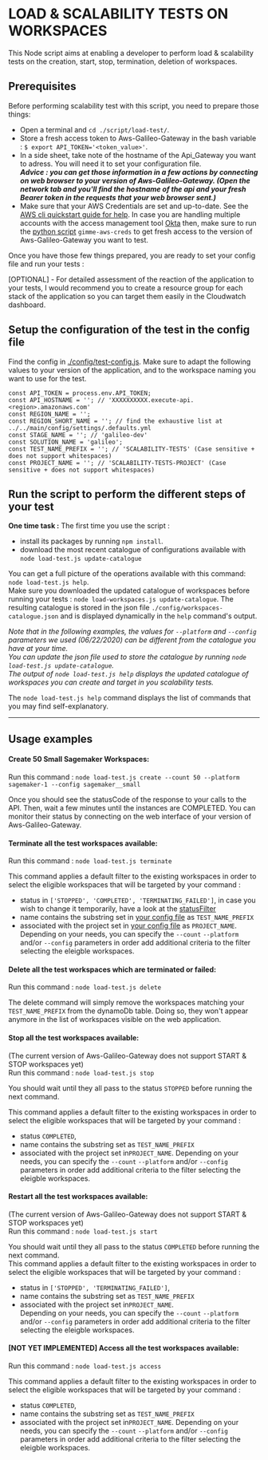 # LOAD & SCALABILITY TESTS ON WORKSPACES

This Node script aims at enabling a developer to perform load & scalability tests on the creation, start, stop, termination, deletion of workspaces.



## Prerequisites 

Before performing scalability test with this script, you need to prepare those things:
- Open a terminal and `cd ./script/load-test/`.
- Store a fresh access token to Aws-Galileo-Gateway in the bash variable : `$ export API_TOKEN='<token_value>'`.
- In a side sheet, take note of the hostname of the Api_Gateway you want to adress. You will need it to set your configuration file.  
___Advice : you can get those information in a few actions by connecting on web browser to your version of Aws-Galileo-Gateway. (Open the network tab and you'll find the hostname of the api and your fresh Bearer token in the requests that your web browser sent.)___
- Make sure that your AWS Credentials are set and up-to-date. See the [AWS cli quickstart guide for help](https://docs.aws.amazon.com/cli/latest/userguide/cli-configure-quickstart.html). In case you are handling multiple accounts with the access management tool [Okta](https://www.okta.com) then, make sure to run the [python script](https://github.com/Nike-Inc/gimme-aws-creds) `gimme-aws-creds` to get fresh access to the version of Aws-Galileo-Gateway you want to test.


Once you have those few things prepared, you are ready to set your config file and run your tests :

[OPTIONAL] - For detailed assessment of the reaction of the application to your tests, I would recommend you to create a resource group for each stack of the application so you can target them easily in the Cloudwatch dashboard.


## Setup the configuration of the test in the config file

Find the config in [./config/test-config.js](./config/test-config.js).
Make sure to adapt the following values to your version of the application, and to the workspace naming you want to use for the test.
```
const API_TOKEN = process.env.API_TOKEN;
const API_HOSTNAME = ''; // 'XXXXXXXXXX.execute-api.<region>.amazonaws.com'
const REGION_NAME = '';
const REGION_SHORT_NAME = ''; // find the exhaustive list at ../../main/config/settings/.defaults.yml
const STAGE_NAME = ''; // 'galileo-dev'
const SOLUTION_NAME = 'galileo';
const TEST_NAME_PREFIX = ''; // 'SCALABILITY-TESTS' (Case sensitive + does not support whitespaces)
const PROJECT_NAME = ''; // 'SCALABILITY-TESTS-PROJECT' (Case sensitive + does not support whitespaces)
```


## Run the script to perform the different steps of your test

**One time task :**
The first time you use the script :  
- install its packages by running `npm install`.  
- download the most recent catalogue of configurations available with `node load-test.js update-catalogue`

You can get a full picture of the operations available with this command: `node load-test.js help`.  
Make sure you downloaded the updated catalogue of workspaces before running your tests : `node load-workspaces.js update-catalogue`.
The resulting catalogue is stored in the json file `./config/workspaces-catalogue.json` and is displayed dynamically in the `help` command's output.

_Note that in the following examples, the values for `--platform` and `--config` parameters we used (06/22/2020) can be different from the catalogue you have at your time._  
_You can update the json file used to store the catalogue by running `node load-test.js update-catalogue`._  
_The output of `node load-test.js help` displays the updated catalogue of workspaces you can create and target in you scalability tests._

  
The `node load-test.js help` command displays the list of commands that you may find self-explanatory.

***
## Usage examples

#### Create 50 Small Sagemaker Workspaces: 

Run this command : `node load-test.js create --count 50 --platform sagemaker-1 --config sagemaker__small`

Once you should see the statusCode of the response to your calls to the API. Then, wait a few minutes until the instances are COMPLETED.
You can monitor their status by connecting on the web interface of your version of Aws-Galileo-Gateway.


#### Terminate all the test workspaces available: 

Run this command : `node load-test.js terminate`

This command applies a default filter to the existing workspaces in order to select the eligible workspaces that will be targeted by your command :
- status in `['STOPPED', 'COMPLETED', 'TERMINATING_FAILED']`, in case you wish to change it temporarily, have a look at the [statusFilter](./load-test.js#L250)
- name contains the substring set in [your config file](./config/test-config.js) as `TEST_NAME_PREFIX` 
- associated with the project set in [your config file](./config/test-config.js) as `PROJECT_NAME`.
Depending on your needs, you can specify the `--count` `--platform` and/or `--config` parameters in order add additional criteria to the filter selecting the eleigble workspaces.


#### Delete all the test workspaces which are terminated or failed: 

Run this command : `node load-test.js delete`

The delete command will simply remove the workspaces matching your `TEST_NAME_PREFIX` from the dynamoDb table. Doing so, they won't appear anymore in the list of workspaces visible on the web application.

#### Stop all the test workspaces available: 

(The current version of Aws-Galileo-Gateway does not support START & STOP workspaces yet)  
Run this command : `node load-test.js stop`

You should wait until they all pass to the status `STOPPED` before running the next command.

This command applies a default filter to the existing workspaces in order to select the eligible workspaces that will be targeted by your command :
- status `COMPLETED`, 
- name contains the substring set as `TEST_NAME_PREFIX` 
- associated with the project set in`PROJECT_NAME`.
Depending on your needs, you can specify the `--count` `--platform` and/or `--config` parameters in order add additional criteria to the filter selecting the eleigble workspaces.

#### Restart all the test workspaces available: 

(The current version of Aws-Galileo-Gateway does not support START & STOP workspaces yet)  
Run this command : `node load-test.js start`

You should wait until they all pass to the status `COMPLETED` before running the next command.  
This command applies a default filter to the existing workspaces in order to select the eligible workspaces that will be targeted by your command :
- status in `['STOPPED', 'TERMINATING_FAILED']`, 
- name contains the substring set as `TEST_NAME_PREFIX` 
- associated with the project set in`PROJECT_NAME`.  
Depending on your needs, you can specify the `--count` `--platform` and/or `--config` parameters in order add additional criteria to the filter selecting the eleigble workspaces.

#### [NOT YET IMPLEMENTED] Access all the test workspaces available: 

Run this command : `node load-test.js access`

This command applies a default filter to the existing workspaces in order to select the eligible workspaces that will be targeted by your command :
- status `COMPLETED`, 
- name contains the substring set as `TEST_NAME_PREFIX` 
- associated with the project set in`PROJECT_NAME`.
Depending on your needs, you can specify the `--count` `--platform` and/or `--config` parameters in order add additional criteria to the filter selecting the eleigble workspaces.